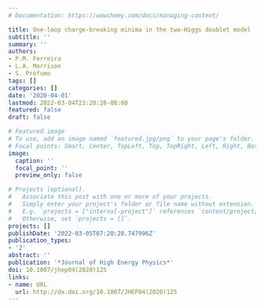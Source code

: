 ```yaml
---
# Documentation: https://wowchemy.com/docs/managing-content/

title: One-loop charge-breaking minima in the two-Higgs doublet model
subtitle: ''
summary: ''
authors:
- P.M. Ferreira
- L.A. Morrison
- S. Profumo
tags: []
categories: []
date: '2020-04-01'
lastmod: 2022-03-04T23:20:28-08:00
featured: false
draft: false

# Featured image
# To use, add an image named `featured.jpg/png` to your page's folder.
# Focal points: Smart, Center, TopLeft, Top, TopRight, Left, Right, BottomLeft, Bottom, BottomRight.
image:
  caption: ''
  focal_point: ''
  preview_only: false

# Projects (optional).
#   Associate this post with one or more of your projects.
#   Simply enter your project's folder or file name without extension.
#   E.g. `projects = ["internal-project"]` references `content/project/deep-learning/index.md`.
#   Otherwise, set `projects = []`.
projects: []
publishDate: '2022-03-05T07:20:28.747996Z'
publication_types:
- '2'
abstract: ''
publication: '*Journal of High Energy Physics*'
doi: 10.1007/jhep04(2020)125
links:
- name: URL
  url: http://dx.doi.org/10.1007/JHEP04(2020)125
---
```


